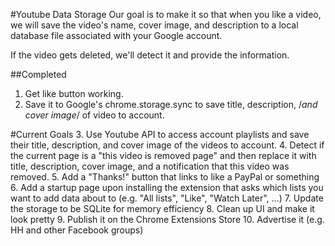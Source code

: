 #Youtube Data Storage
Our goal is to make it so that when you like a video, we will save the video's name, cover image, and description to a local database file associated with your Google account.

If the video gets deleted, we'll detect it and provide the information.

##Completed
1. Get like button working.
2. Save it to Google's chrome.storage.sync to save title, description, /*and cover image*/ of video to account.

#Current Goals
3. Use Youtube API to access account playlists and save their title, description, and cover image of the videos to account.
4. Detect if the current page is a "this video is removed page" and then replace it with title, description, cover image, and a notification that this video was removed.
5. Add a "Thanks!" button that links to like a PayPal or something
6. Add a startup page upon installing the extension that asks which lists you want to add data about to (e.g. "All lists", "Like", "Watch Later", ...)
7. Update the storage to be SQLite for memory efficiency
8. Clean up UI and make it look pretty
9. Publish it on the Chrome Extensions Store
10. Advertise it (e.g. HH and other Facebook groups)